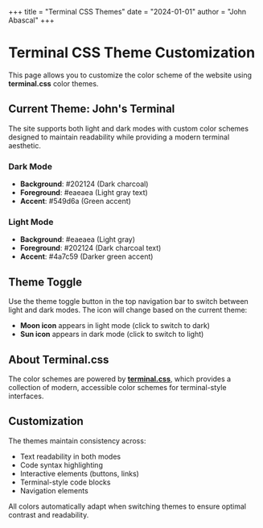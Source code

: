 +++
title = "Terminal CSS Themes"
date = "2024-01-01"
author = "John Abascal"
+++

# Terminal CSS Theme Customization

This page allows you to customize the color scheme of the website using **terminal.css** color themes.

## Current Theme: John's Terminal

The site supports both light and dark modes with custom color schemes designed to maintain readability while providing a modern terminal aesthetic.

### Dark Mode
- **Background**: #202124 (Dark charcoal)
- **Foreground**: #eaeaea (Light gray text)  
- **Accent**: #549d6a (Green accent)

### Light Mode  
- **Background**: #eaeaea (Light gray)
- **Foreground**: #202124 (Dark charcoal text)
- **Accent**: #4a7c59 (Darker green accent)

## Theme Toggle

Use the theme toggle button in the top navigation bar to switch between light and dark modes. The icon will change based on the current theme:
- **Moon icon** appears in light mode (click to switch to dark)
- **Sun icon** appears in dark mode (click to switch to light)

## About Terminal.css

The color schemes are powered by [**terminal.css**](https://panr.github.io/terminal-css/), which provides a collection of modern, accessible color schemes for terminal-style interfaces.

## Customization

The themes maintain consistency across:
- Text readability in both modes
- Code syntax highlighting  
- Interactive elements (buttons, links)
- Terminal-style code blocks
- Navigation elements

All colors automatically adapt when switching themes to ensure optimal contrast and readability.